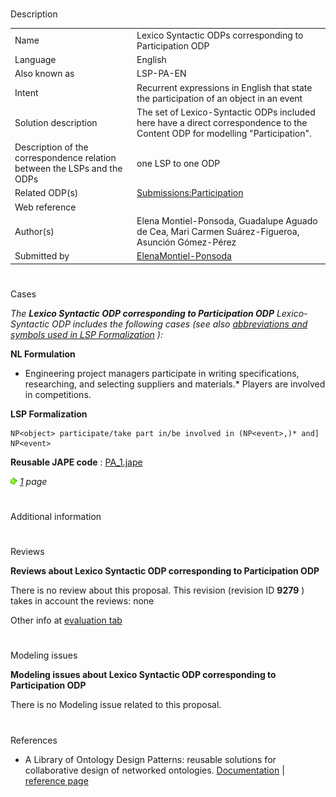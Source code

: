 # 

 Description




|  |  |
| --- | --- |
|  Name  |  Lexico Syntactic ODPs corresponding to Participation ODP  |
|  Language  |  English  |
|  Also known as  |  LSP-PA-EN  |
|  Intent  |  Recurrent expressions in English that state the participation of an object in an event  |
|  Solution description  |  The set of Lexico-Syntactic ODPs included here have a direct correspondence to the Content ODP for modelling "Participation".  |
|  Description of the correspondence relation between the LSPs and the ODPs  |  one LSP to one ODP  |
|  Related ODP(s)  | [Submissions:Participation](../Submissions/Participation "Submissions:Participation")  |
|  Web reference  |  |
|  Author(s)  |  Elena Montiel-Ponsoda, Guadalupe Aguado de Cea, Mari Carmen Suárez-Figueroa, Asunción Gómez-Pérez  |
|  Submitted by  | [ElenaMontiel-Ponsoda](../User/ElenaMontiel-Ponsoda "User:ElenaMontiel-Ponsoda")  |



  





# 

 Cases



_The
 __Lexico Syntactic ODP corresponding to Participation ODP__ 
 Lexico-Syntactic ODP includes the following cases (see also
 [abbreviations and symbols used in LSP Formalization](../Community/LSPSymbols "Community:LSPSymbols") 
 ):_ 




  







__NL Formulation__ 



* Engineering project managers participate in writing specifications, researching, and selecting suppliers and materials.* Players are involved in competitions.


__LSP Formalization__ 




```
NP<object> participate/take part in/be involved in (NP<event>,)* and] NP<event>

```


__Reusable JAPE code__ 
 :
 [PA\_1.jape](public/images/d/dc/PA_1.jape "PA 1.jape") 






[![](public/images/thumb/8/87/ArrowRight.gif/11px-ArrowRight.gif)](../Image/ArrowRight.gif "ArrowRight.gif")
_[1](../Submissions/Lexico_Syntactic_ODP_corresponding_to_Participation_ODP/1 "Submissions:Lexico Syntactic ODP corresponding to Participation ODP/1") 
 page_ 




# 

 Additional information



# 

 Reviews




__Reviews about Lexico Syntactic ODP corresponding to Participation ODP__ 


 There is no review about this proposal.
This revision (revision ID
 __9279__ 
 ) takes in account the reviews: none
 



 Other info at
 [evaluation tab](http://ontologydesignpatterns.org/wiki/index.php?title=Submissions:Lexico_Syntactic_ODP_corresponding_to_Participation_ODP&action=evaluation "http://ontologydesignpatterns.org/wiki/index.php?title=Submissions:Lexico_Syntactic_ODP_corresponding_to_Participation_ODP&action=evaluation") 





  





# 

 Modeling issues




__Modeling issues about Lexico Syntactic ODP corresponding to Participation ODP__ 


 There is no Modeling issue related to this proposal.
 




  





# 

 References


* A Library of Ontology Design Patterns: reusable solutions for collaborative design of networked ontologies. [Documentation](http://www.neon-project.org/web-content/images/Publications/neon_2008_d2.5.1.pdf "http://www.neon-project.org/web-content/images/Publications/neon_2008_d2.5.1.pdf")  | [reference page](../Community/References/NeOn_Deliverable_D2_5_1 "Community:References/NeOn Deliverable D2 5 1")